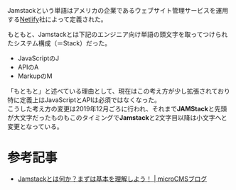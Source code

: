 Jamstackという単語はアメリカの企業であるウェブサイト管理サービスを運用する[Netlify](https://www.netlify.com/)社によって定義された。

もともと、Jamstackとは下記のエンジニア向け単語の頭文字を取ってつけられたシステム構成（＝Stack）だった。  
  
-   JavaScriptのJ
-   APIのA
-   MarkupのM

「もともと」と述べている理由として、現在はこの考え方が少し拡張されており特に定義上はJavaScriptとAPIは必須ではなくなった。  
こうした考え方の変更は2019年12月ごろに行われ、それまで**JAMStack**と先頭が大文字だったものもこのタイミングで**Jamstack**と2文字目以降は小文字へと変更となっている。

# 参考記事
- [Jamstackとは何か？まずは基本を理解しよう！ | microCMSブログ](https://blog.microcms.io/jamstack-introduction/)